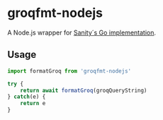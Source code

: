 # groqfmt-nodejs

A Node.js wrapper for [Sanity´s Go implementation](https://github.com/sanity-io/groqfmt).

## Usage

```JavaScript
import formatGroq from 'groqfmt-nodejs'

try {
    return await formatGroq(groqQueryString)
} catch(e) {
    return e
}
```
